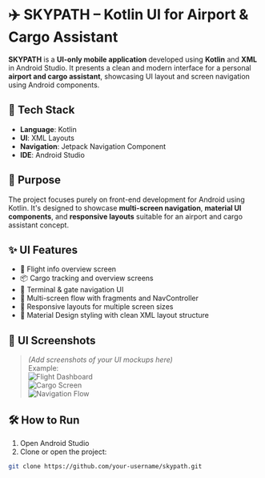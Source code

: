 # ✈️ SKYPATH – Kotlin UI for Airport & Cargo Assistant

**SKYPATH** is a **UI-only mobile application** developed using **Kotlin** and **XML** in Android Studio. It presents a clean and modern interface for a personal **airport and cargo assistant**, showcasing UI layout and screen navigation using Android components.

## 🧰 Tech Stack

- **Language**: Kotlin  
- **UI**: XML Layouts  
- **Navigation**: Jetpack Navigation Component  
- **IDE**: Android Studio

## 🎯 Purpose

The project focuses purely on front-end development for Android using Kotlin. It's designed to showcase **multi-screen navigation**, **material UI components**, and **responsive layouts** suitable for an airport and cargo assistant concept.

## ✨ UI Features

- 🛫 Flight info overview screen  
- 📦 Cargo tracking and overview screens  
- 📍 Terminal & gate navigation UI  
- 🔁 Multi-screen flow with fragments and NavController  
- 📱 Responsive layouts for multiple screen sizes  
- 🎨 Material Design styling with clean XML layout structure

## 📸 UI Screenshots

> *(Add screenshots of your UI mockups here)*  
> Example:  
> ![Flight Dashboard](screenshots/flight-dashboard.png)  
> ![Cargo Screen](screenshots/cargo-tracker.png)  
> ![Navigation Flow](screenshots/navigation-ui.png)

## 🛠️ How to Run

1. Open Android Studio  
2. Clone or open the project:

```bash
git clone https://github.com/your-username/skypath.git
